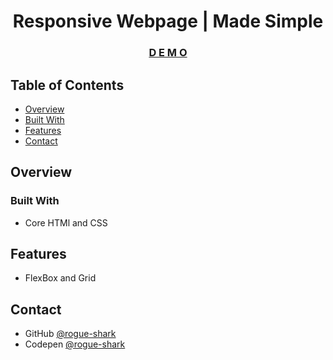<h1 align="center">Responsive Webpage | Made Simple</h1>

<div align="center">
  <h3>
    <a href="https://rogue-shark.github.io/Crux_web_services/">
      D E M O
    </a>
</div>

<!-- TABLE OF CONTENTS -->

## Table of Contents

- [Overview](#overview)
- [Built With](#built-with)
- [Features](#features)
- [Contact](#contact)


<!-- OVERVIEW -->

## Overview


### Built With

- Core HTMl and CSS

## Features
- FlexBox and Grid

## Contact

- GitHub [@rogue-shark](https://github.com/rogue-shark)
- Codepen [@rogue-shark](https://codepen.io/rogue-shark)
